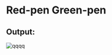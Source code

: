 # Red-pen Green-pen

## Output:

![qqqq](https://github.com/user-attachments/assets/06a14c6f-da20-4891-9351-103988865ed2)